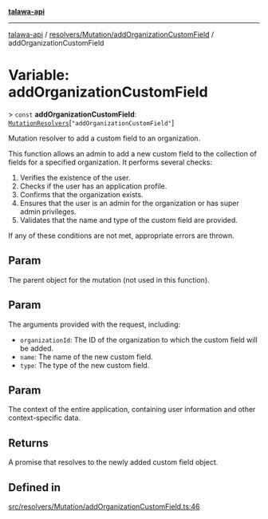 [**talawa-api**](../../../../README.md)

***

[talawa-api](../../../../modules.md) / [resolvers/Mutation/addOrganizationCustomField](../README.md) / addOrganizationCustomField

# Variable: addOrganizationCustomField

\> `const` **addOrganizationCustomField**: [`MutationResolvers`](../../../../types/generatedGraphQLTypes/type-aliases/MutationResolvers.md)\[`"addOrganizationCustomField"`\]

Mutation resolver to add a custom field to an organization.

This function allows an admin to add a new custom field to the collection of fields for a specified organization. It performs several checks:

1. Verifies the existence of the user.
2. Checks if the user has an application profile.
3. Confirms that the organization exists.
4. Ensures that the user is an admin for the organization or has super admin privileges.
5. Validates that the name and type of the custom field are provided.

If any of these conditions are not met, appropriate errors are thrown.

## Param

The parent object for the mutation (not used in this function).

## Param

The arguments provided with the request, including:
  - `organizationId`: The ID of the organization to which the custom field will be added.
  - `name`: The name of the new custom field.
  - `type`: The type of the new custom field.

## Param

The context of the entire application, containing user information and other context-specific data.

## Returns

A promise that resolves to the newly added custom field object.

## Defined in

[src/resolvers/Mutation/addOrganizationCustomField.ts:46](https://github.com/PalisadoesFoundation/talawa-api/blob/4b5c74fd36bcfc2e36f3a06b67d517e865c188be/src/resolvers/Mutation/addOrganizationCustomField.ts#L46)
